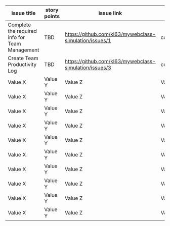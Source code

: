 |issue title | story points | issue link | status    | assigned to | assigned on | completed on | category | status notes |
|----------|--------------|----------|-----------|-------------|-------|--|----------|------------|
| Complete the required info for Team Management | TBD | https://github.com/kl63/mywebclass-simulation/issues/1  | completed | Kevin L| 3/9/23| 3/9/23 | SP1 Part 1 Team Management  | Completed  |
| Create Team Productivity Log  | TBD     | https://github.com/kl63/mywebclass-simulation/issues/3  | completed | Kevin L. | 3/9/23 | 3/9/23 | SP1 Part 2 Project Management  | Completed  |
| Value X  | Value Y      | Value Z  | Value W   | Value V     | Value U | Value T | Value S  | Value R  |
| Value X  | Value Y      | Value Z  | Value W   | Value V     | Value U | Value T | Value S  | Value R  |
| Value X  | Value Y      | Value Z  | Value W   | Value V     | Value U | Value T | Value S  | Value R  |
| Value X  | Value Y      | Value Z  | Value W   | Value V     | Value U | Value T | Value S  | Value R  |
| Value X  | Value Y      | Value Z  | Value W   | Value V     | Value U | Value T | Value S  | Value R  |
| Value X  | Value Y      | Value Z  | Value W   | Value V     | Value U | Value T | Value S  | Value R  |
| Value X  | Value Y      | Value Z  | Value W   | Value V     | Value U | Value T | Value S  | Value R  |
| Value X  | Value Y      | Value Z  | Value W   | Value V     | Value U | Value T | Value S  | Value R  |
| Value X  | Value Y      | Value Z  | Value W   | Value V     | Value U | Value T | Value S  | Value R  |
| Value X  | Value Y      | Value Z  | Value W   | Value V     | Value U | Value T | Value S  | Value R  |
